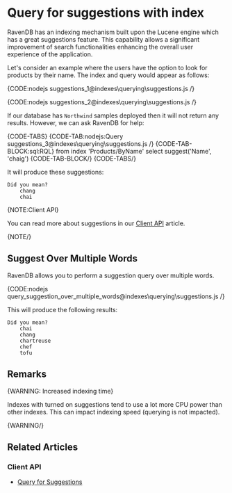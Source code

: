 # Query for suggestions with index

RavenDB has an indexing mechanism built upon the Lucene engine which has a great suggestions feature. This capability allows a significant improvement of search functionalities enhancing the overall user experience of the application.

Let's consider an example where the users have the option to look for products by their name. The index and query would appear as follows:

{CODE:nodejs suggestions_1@indexes\querying\suggestions.js /}

{CODE:nodejs suggestions_2@indexes\querying\suggestions.js /}

If our database has `Northwind` samples deployed then it will not return any results. However, we can ask RavenDB for help:

{CODE-TABS}
{CODE-TAB:nodejs:Query suggestions_3@indexes\querying\suggestions.js /}
{CODE-TAB-BLOCK:sql:RQL}
from index 'Products/ByName' 
select suggest('Name', 'chaig')
{CODE-TAB-BLOCK/}
{CODE-TABS/}

It will produce these suggestions:

    Did you mean?
        chang
        chai

{NOTE:Client API}

You can read more about suggestions in our [Client API](../../client-api/session/querying/how-to-work-with-suggestions) article. 

{NOTE/}

## Suggest Over Multiple Words

RavenDB allows you to perform a suggestion query over multiple words.

{CODE:nodejs query_suggestion_over_multiple_words@indexes\querying\suggestions.js /}

This will produce the following results:

    Did you mean?
        chai
        chang
        chartreuse
        chef
        tofu

## Remarks

{WARNING: Increased indexing time}

Indexes with turned on suggestions tend to use a lot more CPU power than other indexes. This can impact indexing speed (querying is not impacted).

{WARNING/}

## Related Articles

### Client API

- [Query for Suggestions](../../client-api/session/querying/how-to-work-with-suggestions)

